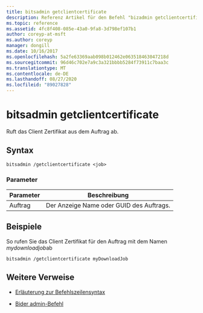 ```yaml
---
title: bitsadmin getclientcertificate
description: Referenz Artikel für den Befehl "bizadmin getclientcertificate", der das Client Zertifikat aus dem Auftrag abruft.
ms.topic: reference
ms.assetid: 4fc8f408-085e-43a0-9fa8-3d798ef107b1
author: coreyp-at-msft
ms.author: coreyp
manager: dongill
ms.date: 10/16/2017
ms.openlocfilehash: 5a2fe63369aab098b012462e063518463047218d
ms.sourcegitcommit: 96d46c702e7a9c3a321bbbb5284f73911c7baa3c
ms.translationtype: MT
ms.contentlocale: de-DE
ms.lasthandoff: 08/27/2020
ms.locfileid: "89027828"
---
```

# <a name="bitsadmin-getclientcertificate"></a>bitsadmin getclientcertificate

Ruft das Client Zertifikat aus dem Auftrag ab.

## <a name="syntax"></a>Syntax

```
bitsadmin /getclientcertificate <job>
```

### <a name="parameters"></a>Parameter

| Parameter | Beschreibung |
| -------------- | -------------- |
| Auftrag | Der Anzeige Name oder GUID des Auftrags. |

## <a name="examples"></a>Beispiele

So rufen Sie das Client Zertifikat für den Auftrag mit dem Namen *mydownloadjob*ab

```
bitsadmin /getclientcertificate myDownloadJob
```

## <a name="additional-references"></a>Weitere Verweise

- [Erläuterung zur Befehlszeilensyntax](command-line-syntax-key.md)

- [Bider admin-Befehl](bitsadmin.md)
